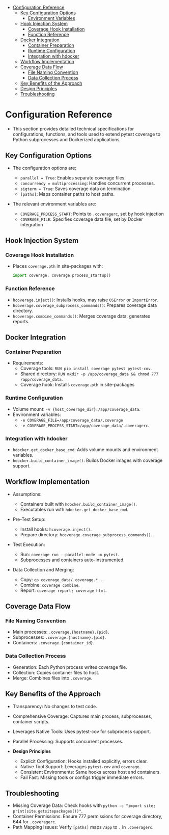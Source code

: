 <!-- toc -->

- [Configuration Reference](#configuration-reference)
  * [Key Configuration Options](#key-configuration-options)
    + [Environment Variables](#environment-variables)
  * [Hook Injection System](#hook-injection-system)
    + [Coverage Hook Installation](#coverage-hook-installation)
    + [Function Reference](#function-reference)
  * [Docker Integration](#docker-integration)
    + [Container Preparation](#container-preparation)
    + [Runtime Configuration](#runtime-configuration)
    + [Integration with hdocker](#integration-with-hdocker)
  * [Workflow Implementation](#workflow-implementation)
  * [Coverage Data Flow](#coverage-data-flow)
    + [File Naming Convention](#file-naming-convention)
    + [Data Collection Process](#data-collection-process)
  * [Key Benefits of the Approach](#key-benefits-of-the-approach)
  * [Design Principles](#design-principles)
  * [Troubleshooting](#troubleshooting)

<!-- tocstop -->

# Configuration Reference

- This section provides detailed technical specifications for configurations,
  functions, and tools used to extend pytest coverage to Python subprocesses and
  Dockerized applications.

## Key Configuration Options

- The configuration options are:
  - `parallel = True`: Enables separate coverage files.
  - `concurrency = multiprocessing`: Handles concurrent processes.
  - `sigterm = True`: Saves coverage data on termination.
  - `[paths]`: Maps container paths to host paths.

- The relevant environment variables are:
  - `COVERAGE_PROCESS_START`: Points to `.coveragerc`, set by hook injection
  - `COVERAGE_FILE`: Specifies coverage data file, set by Docker integration

## Hook Injection System

### Coverage Hook Installation

- Places `coverage.pth` in site-packages with:
  ```python
  import coverage; coverage.process_startup()
  ```

### Function Reference

- `hcoverage.inject()`: Installs hooks, may raise `OSError` or `ImportError`.
- `hcoverage.coverage_subprocess_commands()`: Prepares coverage data directory.
- `hcoverage.combine_commands()`: Merges coverage data, generates reports.

## Docker Integration

### Container Preparation

- Requirements:
  - Coverage tools: `RUN pip install coverage pytest pytest-cov`.
  - Shared directory:
    `RUN mkdir -p /app/coverage_data && chmod 777 /app/coverage_data`.
  - Coverage hook: Installs `coverage.pth` in site-packages

### Runtime Configuration

- Volume mount: `-v {host_coverage_dir}:/app/coverage_data`.
- Environment variables:
  - `-e COVERAGE_FILE=/app/coverage_data/.coverage`
  - `-e COVERAGE_PROCESS_START=/app/coverage_data/.coveragerc`.

### Integration with hdocker

- `hdocker.get_docker_base_cmd`: Adds volume mounts and environment variables.
- `hdocker.build_container_image()`: Builds Docker images with coverage support.

## Workflow Implementation

- Assumptions:
  - Containers built with `hdocker.build_container_image()`.
  - Executables run with `hdocker.get_docker_base_cmd`.

- Pre-Test Setup:
  - Install hooks: `hcoverage.inject()`.
  - Prepare directory: `hcoverage.coverage_subprocess_commands()`.

- Test Execution:
  - Run: `coverage run --parallel-mode -m pytest`.
  - Subprocesses and containers auto-instrumented.

- Data Collection and Merging:
  - Copy: `cp coverage_data/.coverage.* .`.
  - Combine: `coverage combine`.
  - Report: `coverage report; coverage html`.

## Coverage Data Flow

### File Naming Convention

- Main processes: `.coverage.{hostname}.{pid}`.
- Subprocesses: `.coverage.{hostname}.{pid}`.
- Containers: `.coverage.{container_id}`.

### Data Collection Process

- Generation: Each Python process writes coverage file.
- Collection: Copies container files to host.
- Merge: Combines files into `.coverage`.

## Key Benefits of the Approach

- Transparency: No changes to test code.
- Comprehensive Coverage: Captures main process, subprocesses,
  container scripts.
- Leverages Native Tools: Uses pytest-cov for subprocess support.
- Parallel Processing: Supports concurrent processes.

- **Design Principles**
  - Explicit Configuration: Hooks installed explicitly, errors clear.
  - Native Tool Support: Leverages `pytest-cov` and `coverage`.
  - Consistent Environments: Same hooks across host and
    containers.
  - Fail Fast: Missing tools or configs trigger immediate errors.

## Troubleshooting

- Missing Coverage Data: Check hooks with `python -c "import site;
  print(site.getsitepackages())"`.
- Container Permissions: Ensure 777 permissions for coverage directory, 644 for
  `.coveragerc`.
- Path Mapping Issues: Verify `[paths]` maps `/app` to `.` in `.coveragerc`.
